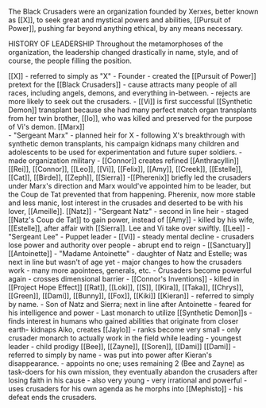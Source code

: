 The Black Crusaders were an organization founded by Xerxes, better known as 
[[X]], to seek great and mystical powers and abilities, [[Pursuit of Power]], pushing far beyond anything ethical, by any means necessary. 

HISTORY OF LEADERSHIP
Throughout the metamorphoses of the organization, the leadership changed drastically in name, style, and of course, the people filling the position.

[[X]] 
	- referred to simply as "X"
	- Founder 
	- created the [[Pursuit of Power]] pretext for the [[Black Crusaders]]
	- cause attracts many people of all races, including angels, demons, and everything in-between.
	- rejects are more likely to seek out the crusaders.
	- [[Vi]] is first successful [[Synthetic Demon]] transplant because she had many perfect match organ transplants from her twin brother, [[Io]], who was killed and preserved for the purpose of Vi's demon.
[[Marx]]  
	- "Sergeant Marx"
	- planned heir for X 
	- following X's breakthrough with synthetic demon transplants, his campaign kidnaps many children and adolescents to be used for experimentation and future super soldiers.
	- made organization military
	- [[Connor]] creates refined [[Anthracyllin]]
		[[Rei]], [[Connor]], [[Leo]], [[Vi]], [[Felix]], [[Amy]], [[Creek]], [[Estelle]], [[Cat]], [[Birde]], [[Zeph]], [[Sierra]] 
			-[[Pherenix]] briefly led the crusaders under Marx's direction and Marx would've appointed him to be leader, but the Coup de Tat prevented that from happening. Pherenix, now more stable and less manic, lost interest in the crusades and deserted to be with his lover, [[Ameille]].
[[Natz]] 
	- "Sergeant Natz"
	- second in line heir 
	- staged [[Natz's Coup de Tat]] to gain power, instead of [[Amy]]
	- killed by his wife, [[Estelle]], after affair with [[Sierra]]. Lee and Vi take over swiftly.
[[Lee]]
	-"Sergeant Lee"
	- Puppet leader - [[Vi]]
	- steady mental decline - crusaders lose power and authority over people
	- abrupt end to reign - [[Sanctuary]]
[[Antoinette]]
	- "Madame Antoinette"
	- daughter of Natz and Estelle; was next in line but wasn't of age yet
	- major changes to how the crusaders work
	- many more apointees, generals, etc.
	- Crusaders become powerful again
	- crosses dimensional barrier - [[Connor's Inventions]]
	- killed in [[Project Hope Effect]]
		 [[Rat]], [[Loki]], [[S]], [[Kira]], [[Taka]], [[Chrys]], [[Green]], [[Dami]], [[Bunny]], [[Fox]], [[Kiki]]
[[Kieran]] 
	- referred to simply by name.
	- Son of Natz and Sierra; next in line after Antoinette
	- feared for his intelligence and power
	- Last monarch to utilize [[Synthetic Demon]]s
	- finds interest in humans who gained abilities that originate from closer earth- kidnaps Aiko, creates [[Jaylo]]
	- ranks become very small
	- only crusader monarch to actually work in the field while leading
	- youngest leader - child prodigy
		[[Bee]], [[Zayne]], [[Soren]], [[Dami]]
[[Dami]]
	- referred to simply by name
	- was put into power after Kieran's disappearance. 
	- appoints no one; uses remaining 2 (Bee and Zayne) as task-doers for his own mission, they eventually abandon the crusaders after losing faith in his cause
	- also very young
	- very irrational and powerful
	- uses crusaders for his own agenda as he morphs into [[Mephisto]] 
	- his defeat ends the crusaders.